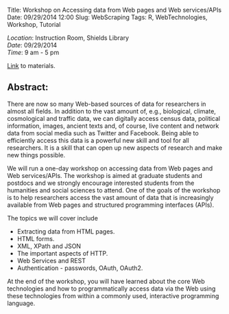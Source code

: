 Title: Workshop on Accessing data from Web pages and Web services/APIs 
Date: 09/29/2014 12:00 
Slug: WebScraping
Tags: R, WebTechnologies, Workshop, Tutorial

*Location*: Instruction Room, Shields Library    
*Date*: 09/29/2014   
*Time*: 9 am - 5 pm

[Link](http://dsi.ucdavis.edu/Workshops/WebScraping/WebScraping.html) to
materials.

## Abstract:
There are now so many Web-based sources of data for researchers in almost all fields. In addition to the vast amount of, e.g., biological, climate, cosmological and traffic data, we can digitally access census data, political information, images, ancient texts and, of course, live content and network data from social media such as Twitter and Facebook. Being able to efficiently access this data is a powerful new skill and tool for all researchers. It is a skill that can open up new aspects of research and make new things possible.

We will run a one-day workshop on accessing data from Web pages and Web services/APIs. The workshop is aimed at graduate students and postdocs and we strongly encourage interested students from the humanities and social sciences to attend. One of the goals of the workshop is to help researchers access the vast amount of data that is increasingly available from Web pages and structured programming interfaces (APIs).

The topics we will cover include

* Extracting data from HTML pages.
* HTML forms.
* XML, XPath and JSON
* The important aspects of HTTP.
* Web Services and REST
* Authentication - passwords, OAuth, OAuth2.

At the end of the workshop, you will have learned about the core Web technologies and how to programmatically access data via the Web using these technologies from within a commonly used, interactive programming language.
